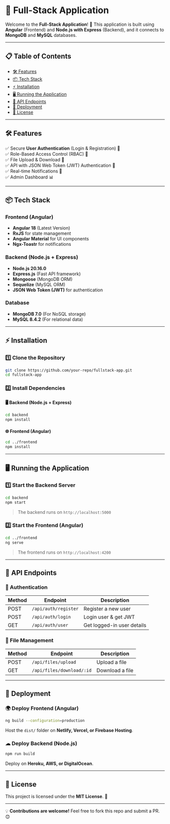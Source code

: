 # 📌 Full-Stack Application

Welcome to the **Full-Stack Application**! 🚀 This application is built using **Angular** (Frontend) and **Node.js with Express** (Backend), and it connects to **MongoDB** and **MySQL** databases.

---

## 📋 Table of Contents

- [🛠 Features](#-features)
- [📦 Tech Stack](#-tech-stack)
- [⚡ Installation](#-installation)
- [🖥️ Running the Application](#️-running-the-application)
- [📡 API Endpoints](#-api-endpoints)
- [🚀 Deployment](#-deployment)
- [📄 License](#-license)

---

## 🛠 Features

✅ Secure **User Authentication** (Login & Registration) 🔑  
✅ Role-Based Access Control (RBAC) 👥  
✅ File Upload & Download 📂  
✅ API with JSON Web Token (JWT) Authentication 🔐  
✅ Real-time Notifications 🔔  
✅ Admin Dashboard 📊  

---

## 📦 Tech Stack

### Frontend (Angular)
- **Angular 18** (Latest Version)
- **RxJS** for state management
- **Angular Material** for UI components
- **Ngx-Toastr** for notifications

### Backend (Node.js + Express)
- **Node.js 20.16.0**
- **Express.js** (Fast API framework)
- **Mongoose** (MongoDB ORM)
- **Sequelize** (MySQL ORM)
- **JSON Web Token (JWT)** for authentication

### Database
- **MongoDB 7.0** (For NoSQL storage)
- **MySQL 8.4.2** (For relational data)

---

## ⚡ Installation

### 1️⃣ Clone the Repository
```sh
git clone https://github.com/your-repo/fullstack-app.git
cd fullstack-app
```

### 2️⃣ Install Dependencies
#### 🖥 Backend (Node.js + Express)
```sh
cd backend
npm install
```

#### 🌐 Frontend (Angular)
```sh
cd ../frontend
npm install
```

---

## 🖥️ Running the Application

### 1️⃣ Start the Backend Server
```sh
cd backend
npm start
```
> The backend runs on `http://localhost:5000`

### 2️⃣ Start the Frontend (Angular)
```sh
cd ../frontend
ng serve
```
> The frontend runs on `http://localhost:4200`

---

## 📡 API Endpoints

### 🔐 Authentication
| Method | Endpoint | Description |
|--------|---------|-------------|
| POST | `/api/auth/register` | Register a new user |
| POST | `/api/auth/login` | Login user & get JWT |
| GET  | `/api/auth/user` | Get logged-in user details |

### 📁 File Management
| Method | Endpoint | Description |
|--------|---------|-------------|
| POST | `/api/files/upload` | Upload a file |
| GET  | `/api/files/download/:id` | Download a file |

---

## 🚀 Deployment

### 🌍 Deploy Frontend (Angular)
```sh
ng build --configuration=production
```
Host the `dist/` folder on **Netlify, Vercel, or Firebase Hosting**.

### ☁ Deploy Backend (Node.js)
```sh
npm run build
```
Deploy on **Heroku, AWS, or DigitalOcean**.

---

## 📄 License
This project is licensed under the **MIT License**. 📝

---

💡 **Contributions are welcome!** Feel free to fork this repo and submit a PR. 😊

